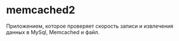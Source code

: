 # memcached2
Приложением, которое проверяет скорость записи и извлечения данных в MySql, Memcached и файл.
